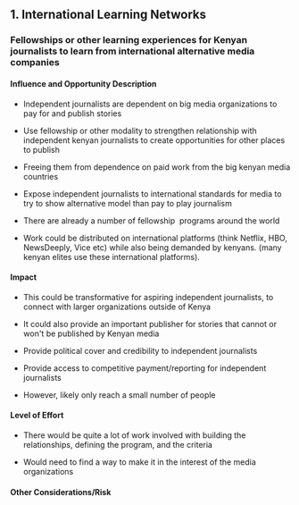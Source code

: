 ## 1. International Learning Networks

### Fellowships or other learning experiences for Kenyan journalists to learn from international alternative media companies

#### Influence and Opportunity Description

-   Independent journalists are dependent on big media organizations to pay for and publish stories

-   Use fellowship or other modality to strengthen relationship with independent kenyan journalists to create opportunities for other places to publish

-   Freeing them from dependence on paid work from the big kenyan media countries

-   Expose independent journalists to international standards for media to try to show alternative model than pay to play journalism

-   There are already a number of fellowship  programs around the world

-   Work could be distributed on international platforms (think Netflix, HBO, NewsDeeply, Vice etc) while also being demanded by kenyans. (many kenyan elites use these international platforms).

#### Impact

-   This could be transformative for aspiring independent journalists, to connect with larger organizations outside of Kenya

-   It could also provide an important publisher for stories that cannot or won't be published by Kenyan media

-   Provide political cover and credibility to independent journalists

-   Provide access to competitive payment/reporting for independent journalists

-   However, likely only reach a small number of people

#### Level of Effort

-   There would be quite a lot of work involved with building the relationships, defining the program, and the criteria

-   Would need to find a way to make it in the interest of the media organizations

#### Other Considerations/Risk
